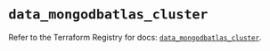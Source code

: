 # `data_mongodbatlas_cluster`

Refer to the Terraform Registry for docs: [`data_mongodbatlas_cluster`](https://registry.terraform.io/providers/mongodb/mongodbatlas/1.21.0/docs/data-sources/cluster).
